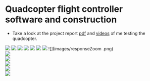 # Quadcopter flight controller software and construction
* Take a look at the project report [pdf](Programska_in_strojna_oprema_za_komunikacijo_in_vodenje_quadcoptera.pdf) and [videos](videos) of me testing the quadcopter.

![](images/ControlLoopDrawing.jpg)
![](images/FrameDrawing.jpg)
![](images/FramePhoto1.jpg)
![](images/FramePhoto2.jpg)
![](images/MotorPhoto.jpg)
![](images/McuEscReceiverGyro.jpg) 
![](images/Receiver.png) 
![](images/responseZoom .png)       
![](images/Schematic_dron1.png)       
![](images/PWMminmax.png)        
![](images/I2CcommunicationDescribed.png)        
![](images/TransmissionProtocol.png)        
![](images/ProgramBlockDiagram.png)        

